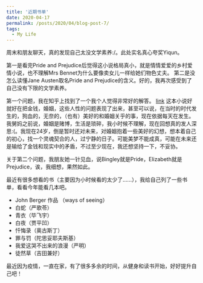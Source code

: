 ```yaml
---
title: '近期书单'
date: 2020-04-17
permalink: /posts/2020/04/blog-post-7/
tags:
  - My Life
---
```


周末和朋友聊天，真的发现自己太没文学素养:/。此处实名真心夸奖Yiqun。

第一是看完Pride and Prejudice后觉得这小说格局真小，就是情情爱爱的乡村爱情小说，也不理解Mrs Bennet为什么要像卖女儿一样给她们物色丈夫。 第二是没怎么读懂Jane Austen取名Pride and Prejudice的含义。好的，我再次感受到了自己没有下限的文学素养。

第一个问题，我在知乎上找到了一个我个人觉得非常好的解答。 [link](https://www.zhihu.com/question/46266991/answer/636790968) 这本小说好就好在把金钱，婚姻，这些人性的问题表现了出来，甚至可以说，在当时的时代发生的，狗血的，无奈的，（也有）美好的和婚姻关乎的事，现在依据每天在发生。我舅妈之前说，婚姻是赌博，生活是琐碎，我小时候不理解，现在回想真的发人深思:(。我现在24岁，倒是暂时还对未来，对婚姻抱着一些美好的幻想，想本着自己的初心，找一个灵魂契合的人，过宁静的日子。可能美梦不能成真，可能在未来还是输给了金钱和现实中的矛盾，不过至少现在，我还想坚持一下，不妥协。

关于第二个问题，我朋友她一针见血，说Bingley就是Pride，Elizabeth就是Prejudice，诶，我细想，果然如此。

最近有很多想看的书（主要因为小时候看的太少了......），我给自己列了一些书单，看看今年能看几本吧。

  - John Berger 作品 （ways of seeing）
  - 白蛇（严歌苓）
  - 青衣（毕飞宇）
  - 白夜（贾平凹）
  - 忏悔录（奥古斯丁）
  - 罪与罚（陀思妥耶夫斯基）
  - 我爱这哭不出来的浪漫（严明）
  - 徒然草（吉田兼好）
  
最近因为疫情，一直在家，有了很多多余的时间，从健身和读书开始，好好提升自己吧！
